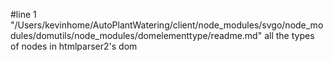 #line 1 "/Users/kevinhome/AutoPlantWatering/client/node_modules/svgo/node_modules/domutils/node_modules/domelementtype/readme.md"
all the types of nodes in htmlparser2's dom
